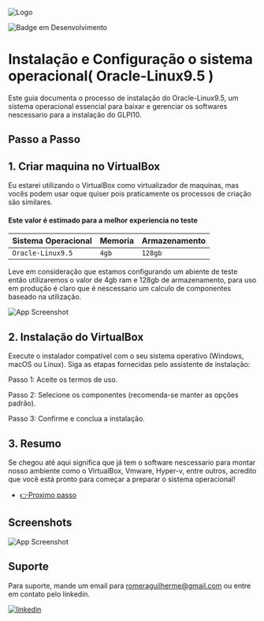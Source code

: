 

![Logo](https://i.ibb.co/hM1bC3X/2.png)

![Badge em Desenvolvimento](http://img.shields.io/static/v1?label=STATUS&message=EM%20DESENVOLVIMENTO&color=GREEN&style=for-the-badge)

# Instalação e Configuração o sistema operacional( Oracle-Linux9.5 )

Este guia documenta o processo de instalação do Oracle-Linux9.5, um sistema operacional essencial para baixar e gerenciar os softwares nescessario para a instalação do GLPI10.

## Passo a Passo

## 1. Criar maquina no VirtualBox
Eu estarei utilizando o VirtualBox como virtualizador de maquinas, mas vocês podem usar oque quiser pois praticamente os processos de criação são similares.

#### Este valor é estimado para a melhor experiencia no teste

| Sistema Operacional   | Memoria       | Armazenamento |
| :---------- | :--------- | --------------- |
| `Oracle-Linux9.5` | `4gb` | `128gb` |

Leve em consideração que estamos configurando um abiente de teste então utilizaremos o valor de 4gb ram e 128gb de armazenamento, para uso em produção é claro que é nescessario um calculo de componentes baseado na utilização.

![App Screenshot](https://kfocus.org/img/wf/vbox-w11/vbox-newvm-000.webp?1725558517)


## 2. Instalação do VirtualBox
Execute o instalador compatível com o seu sistema operativo (Windows, macOS ou Linux).
Siga as etapas fornecidas pelo assistente de instalação:

Passo 1: Aceite os termos de uso.

Passo 2: Selecione os componentes (recomenda-se manter as opções padrão).

Passo 3: Confirme e conclua a instalação.

## 3. Resumo
Se chegou até aqui significa que já tem o software nescessario para montar nosso ambiente como o VirtualBox, Vmware, Hyper-v, entre outros, acredito que você está pronto para começar a preparar o sistema operacional!

 - [👉Proximo passo](https://github.com/RomeraSCR/GLPI10_NA_PRATICA/blob/main/PASSO2-ORACLE-LINUX.md)

## Screenshots

![App Screenshot](https://kfocus.org/img/wf/vbox-w11/vbox-newvm-000.webp?1725558517)


## Suporte

Para suporte, mande um email para romeraguilherme@gmail.com ou entre em contato pelo linkedin.


[![linkedin](https://img.shields.io/badge/linkedin-0A66C2?style=for-the-badge&logo=linkedin&logoColor=white)](https://www.linkedin.com/in/guilherme-romera-569801267/)
